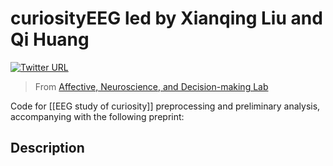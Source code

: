# curiosityEEG led by Xianqing Liu and Qi Huang
[![Twitter URL](https://img.shields.io/twitter/url?label=%40ANDlab3&style=social&url=https%3A%2F%2Ftwitter.com%2FANDlab3)
](https://twitter.com/ANDlab3)

> From [Affective, Neuroscience, and Decision-making Lab](https://andlab-um.com)

Code for [[EEG study of curiosity]] preprocessing and preliminary analysis, accompanying with the following preprint:


## Description
